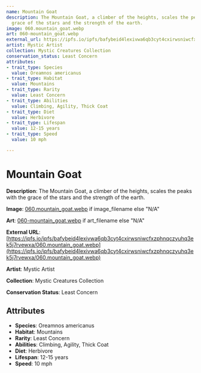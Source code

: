 ```yaml
---
name: Mountain Goat
description: The Mountain Goat, a climber of the heights, scales the peaks with the
  grace of the stars and the strength of the earth.
image: 060.mountain_goat.webp
art: 060-mountain_goat.webp
external_url: https://ipfs.io/ipfs/bafybeid4lexivwa6qb3cyt4cxirwsniwcfxzphnqczyuhq3ek5j7rvewxa/060.mountain_goat.webp
artist: Mystic Artist
collection: Mystic Creatures Collection
conservation_status: Least Concern
attributes:
- trait_type: Species
  value: Oreamnos americanus
- trait_type: Habitat
  value: Mountains
- trait_type: Rarity
  value: Least Concern
- trait_type: Abilities
  value: Climbing, Agility, Thick Coat
- trait_type: Diet
  value: Herbivore
- trait_type: Lifespan
  value: 12-15 years
- trait_type: Speed
  value: 10 mph

---
```


# Mountain Goat

**Description**: The Mountain Goat, a climber of the heights, scales the peaks with the grace of the stars and the strength of the earth.

**Image**: [060.mountain_goat.webp](./060.mountain_goat.webp) if image_filename else "N/A"

**Art**: [060-mountain_goat.webp](./060-mountain_goat.webp) if art_filename else "N/A"

**External URL**: [https://ipfs.io/ipfs/bafybeid4lexivwa6qb3cyt4cxirwsniwcfxzphnqczyuhq3ek5j7rvewxa/060.mountain_goat.webp](https://ipfs.io/ipfs/bafybeid4lexivwa6qb3cyt4cxirwsniwcfxzphnqczyuhq3ek5j7rvewxa/060.mountain_goat.webp)

**Artist**: Mystic Artist

**Collection**: Mystic Creatures Collection

**Conservation Status**: Least Concern

## Attributes
- **Species**: Oreamnos americanus
- **Habitat**: Mountains
- **Rarity**: Least Concern
- **Abilities**: Climbing, Agility, Thick Coat
- **Diet**: Herbivore
- **Lifespan**: 12-15 years
- **Speed**: 10 mph
